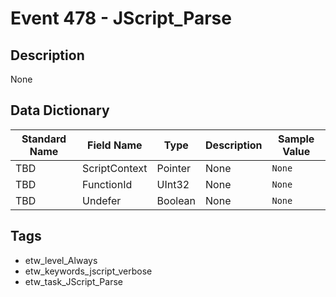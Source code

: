# Event 478 - JScript_Parse

## Description
None

## Data Dictionary
|Standard Name|Field Name|Type|Description|Sample Value|
|---|---|---|---|---|
|TBD|ScriptContext|Pointer|None|`None`|
|TBD|FunctionId|UInt32|None|`None`|
|TBD|Undefer|Boolean|None|`None`|

## Tags
* etw_level_Always
* etw_keywords_jscript_verbose
* etw_task_JScript_Parse